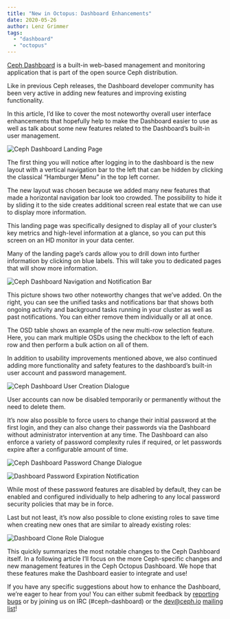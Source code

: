 ```yaml
---
title: "New in Octopus: Dashboard Enhancements"
date: 2020-05-26
author: Lenz Grimmer
tags:
  - "dashboard"
  - "octopus"
---
```


[Ceph Dashboard](https://docs.ceph.com/docs/master/mgr/dashboard/) is a built-in web-based management and monitoring application that is part of the open source Ceph distribution.

Like in previous Ceph releases, the Dashboard developer community has been very active in adding new features and improving existing functionality.

In this article, I’d like to cover the most noteworthy overall user interface enhancements that hopefully help to make the Dashboard easier to use as well as talk about some new features related to the Dashboard’s built-in user management.

![Ceph Dashboard Landing Page](https://i0.wp.com/ceph.io/wp-content/uploads/2020/05/Ceph-Dashboard-Landing-Page.png?w=1920&ssl=1)

The first thing you will notice after logging in to the dashboard is the new layout with a vertical navigation bar to the left that can be hidden by clicking the classical “Hamburger Menu” in the top left corner.

The new layout was chosen because we added many new features that made a horizontal navigation bar look too crowded. The possibility to hide it by sliding it to the side creates additional screen real estate that we can use to display more information.

This landing page was specifically designed to display all of your cluster’s key metrics and high-level information at a glance, so you can put this screen on an HD monitor in your data center.

Many of the landing page’s cards allow you to drill down into further information by clicking on blue labels. This will take you to dedicated pages that will show more information.

![Ceph Dashboard Navigation and Notification Bar](https://i2.wp.com/ceph.io/wp-content/uploads/2020/05/Ceph-Dashboard-Sidebar.png?w=1600&ssl=1)

This picture shows two other noteworthy changes that we’ve added. On the right, you can see the unified tasks and notifications bar that shows both ongoing activity and background tasks running in your cluster as well as past notifications. You can either remove them individually or all at once.

The OSD table shows an example of the new multi-row selection feature. Here, you can mark multiple OSDs using the checkbox to the left of each row and then perform a bulk action on all of them.

In addition to usability improvements mentioned above, we also continued adding more functionality and safety features to the dashboard’s built-in user account and password management.

![Ceph Dashboard User Creation Dialogue](https://i0.wp.com/ceph.io/wp-content/uploads/2020/05/Screenshot-from-2020-04-27-10-04-21.png?w=786&ssl=1)

User accounts can now be disabled temporarily or permanently without the need to delete them.

It’s now also possible to force users to change their initial password at the first login, and they can also change their passwords via the Dashboard without administrator intervention at any time. The Dashboard can also enforce a variety of password complexity rules if required, or let passwords expire after a configurable amount of time.

![Ceph Dashboard Password Change Dialogue](https://i0.wp.com/ceph.io/wp-content/uploads/2020/05/Screenshot-from-2020-04-27-10-05-38.png?w=782&ssl=1)

![Dashboard Password Expiration Notification](https://i0.wp.com/ceph.io/wp-content/uploads/2020/05/Screenshot-from-2020-04-27-10-07-18.png?w=444&ssl=1)

While most of these password features are disabled by default, they can be enabled and configured individually to help adhering to any local password security policies that may be in force.

Last but not least, it’s now also possible to clone existing roles to save time when creating new ones that are similar to already existing roles:

![Dashboard Clone Role Dialogue](https://i0.wp.com/ceph.io/wp-content/uploads/2020/05/Screenshot-from-2020-04-27-10-10-54.png?w=552&ssl=1)

This quickly summarizes the most notable changes to the Ceph Dashboard itself. In a following article I’ll focus on the more Ceph-specific changes and new management features in the Ceph Octopus Dashboard. We hope that these features make the Dashboard easier to integrate and use!

If you have any specific suggestions about how to enhance the Dashboard, we’re eager to hear from you! You can either submit feedback by [reporting bugs](https://tracker.ceph.com/projects/mgr/issues/new) or by joining us on IRC (#ceph-dashboard) or the dev@ceph.io [mailing list](https://ceph.io/irc/)!
